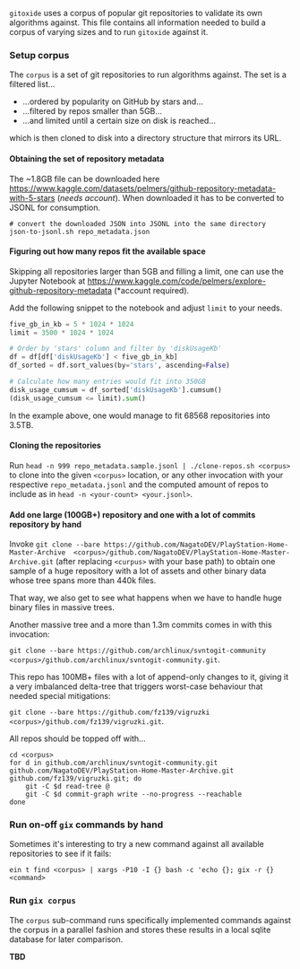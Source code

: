 `gitoxide` uses a corpus of popular git repositories to validate its own algorithms against.
This file contains all information needed to build a corpus of varying sizes and to run `gitoxide` against it.

### Setup corpus

The `corpus` is a set of git repositories to run algorithms against. The set is a filtered list…

* …ordered by popularity on GitHub by stars and…
* …filtered by repos smaller than 5GB…
* …and limited until a certain size on disk is reached…

which is then cloned to disk into a directory structure that mirrors its URL.

#### Obtaining the set of repository metadata

The ~1.8GB file can be downloaded here https://www.kaggle.com/datasets/pelmers/github-repository-metadata-with-5-stars (*needs account*).
When downloaded it has to be converted to JSONL for consumption.

```shell
# convert the downloaded JSON into JSONL into the same directory
json-to-jsonl.sh repo_metadata.json
```

#### Figuring out how many repos fit the available space

Skipping all repositories larger than 5GB and filling a limit, one can use the Jupyter Notebook at https://www.kaggle.com/code/pelmers/explore-github-repository-metadata (*account required).

Add the following snippet to the notebook and adjust `limit` to your needs.

```python
five_gb_in_kb = 5 * 1024 * 1024
limit = 3500 * 1024 * 1024

# Order by 'stars' column and filter by 'diskUsageKb'
df = df[df['diskUsageKb'] < five_gb_in_kb]
df_sorted = df.sort_values(by='stars', ascending=False)

# Calculate how many entries would fit into 350GB
disk_usage_cumsum = df_sorted['diskUsageKb'].cumsum()
(disk_usage_cumsum <= limit).sum()
```

In the example above, one would manage to fit 68568 repositories into 3.5TB.

#### Cloning the repositories

Run `head -n 999 repo_metadata.sample.jsonl | ./clone-repos.sh <corpus>` to clone into the given `<corpus>` location, or any other invocation with 
your respective `repo_metadata.jsonl` and the computed amount of repos to include as in `head -n <your-count> <your.jsonl>`.

#### Add one large (100GB+) repository and one with a lot of commits repository by hand

Invoke `git clone --bare https://github.com/NagatoDEV/PlayStation-Home-Master-Archive  <corpus>/github.com/NagatoDEV/PlayStation-Home-Master-Archive.git` (after replacing `<curpus>` with your base path)
to obtain one sample of a huge repository with a lot of assets and other binary data whose tree spans more than 440k files. 

That way, we also get to see what happens when we have to handle huge binary files in massive trees.

Another massive tree and a more than 1.3m commits comes in with this invocation: 

`git clone --bare https://github.com/archlinux/svntogit-community <corpus>/github.com/archlinux/svntogit-community.git`.

This repo has 100MB+ files with a lot of append-only changes to it, giving it a very imbalanced delta-tree that triggers worst-case behaviour that needed
special mitigations:

`git clone --bare https://github.com/fz139/vigruzki <corpus>/github.com/fz139/vigruzki.git`.

All repos should be topped off with…

```shell
cd <corpus>
for d in github.com/archlinux/svntogit-community.git github.com/NagatoDEV/PlayStation-Home-Master-Archive.git github.com/fz139/vigruzki.git; do
    git -C $d read-tree @
    git -C $d commit-graph write --no-progress --reachable
done
```

### Run on-off `gix` commands by hand

Sometimes it's interesting to try a new command against all available repositories to see if it fails:

`ein t find <corpus> | xargs -P10 -I {} bash -c 'echo {}; gix -r {} <command>`

### Run `gix corpus`

The `corpus` sub-command runs specifically implemented commands against the corpus in a parallel fashion and stores these results in a local sqlite database for
later comparison.

**TBD**
